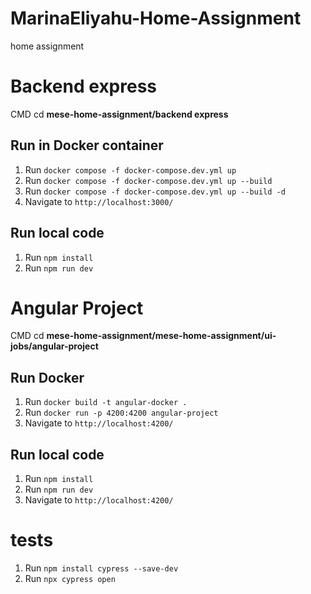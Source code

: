 # MarinaEliyahu-Home-Assignment
home assignment 

# Backend express

 CMD cd **mese-home-assignment/backend express**

## Run in Docker container 

1. Run `docker compose -f docker-compose.dev.yml up`  
2. Run `docker compose -f docker-compose.dev.yml up --build`
3. Run `docker compose -f docker-compose.dev.yml up --build -d` 
4. Navigate to `http://localhost:3000/`

## Run local code

1. Run `npm install`
2. Run `npm run dev`

# Angular Project

 CMD cd **mese-home-assignment/mese-home-assignment/ui-jobs/angular-project**

## Run Docker 

1. Run `docker build -t angular-docker .`  
2. Run `docker run -p 4200:4200 angular-project`
3. Navigate to `http://localhost:4200/` 

## Run local code

1. Run `npm install`
2. Run `npm run dev`
3. Navigate to `http://localhost:4200/` 

# tests
   
1. Run `npm install cypress --save-dev`
2. Run `npx cypress open`